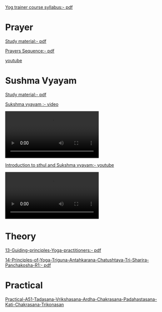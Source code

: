 
[Yog trainer course syllabus:- pdf](Syllabus-YPI-Level-1.pdf)


# Prayer
[Study material:- pdf](prayer/Prayers.pdf)

[Prayers Sequence:- pdf](prayer/Prayers-Sequence.pdf)

[youtube](https://www.youtube.com/watch?v=ME58gWvwtvU&list=PLI7nUvtsKvbMNlUCdGLk9HhvanHWlxnpG)


# Sushma Vyayam


[Study material:- pdf](sukshmavyayam/Sukshma-Vyayam.pdf)

[Sukshma vyayam :- video](sukshmavyayam/VIDEO-2023-09-20-22-15-33.mp4)

<video src="sukshmavyayam/VIDEO-2023-09-20-22-15-33.mp4" controls="controls" style="max-width: 730px;">
</video>

[Introduction to sthul and Sukshma vyayam:- youtube](https://youtu.be/6y2HXkZuUWo?si=wvn8gnJCLloJ3q6l)

<video src="https://youtu.be/6y2HXkZuUWo?si=wvn8gnJCLloJ3q6l" controls="controls" style="max-width: 730px;">
</video>


# Theory

[13-Guiding-principles-Yoga-practitioners:- pdf](theory/13-Guiding-principles-Yoga-practitioners.pdf)

[14-Principles-of-Yoga-Triguna-Antahkarana-Chatushtaya-Tri-Sharira-Panchakosha-R1:- pdf](theory/14-Principles-of-Yoga-Triguna-Antahkarana-Chatushtaya-Tri-Sharira-Panchakosha-R1.pdf)


# Practical

[Practical-A51-Tadasana-Vrikshasana-Ardha-Chakrasana-Padahastasana-Kati-Chakrasana-Trikonasan](Practical-A51-Tadasana-Vrikshasana-Ardha-Chakrasana-Padahastasana-Kati-Chakrasana-Trikonasan.pdf)
